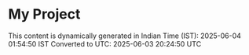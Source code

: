 # My Project

This content is dynamically generated in Indian Time (IST): 2025-06-04 01:54:50 IST
Converted to UTC: 2025-06-03 20:24:50 UTC
